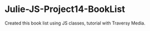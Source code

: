 # Julie-JS-Project14-BookList

Created this book list using JS classes, tutorial with Traversy Media.

